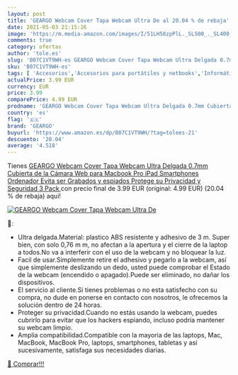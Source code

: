 ```yaml
---
layout: post
title: 'GEARGO Webcam Cover Tapa Webcam Ultra De al 20.04 % de rebaja'
date: 2021-05-03 21:15:26
image: 'https://m.media-amazon.com/images/I/51LH58zpPlL._SL500_._SL400_.jpg'
comments: true
category: ofertas
author: 'tole.es'
slug: 'B07C1VT9WH-es GEARGO Webcam Cover Tapa Webcam Ultra Delgada 0.7mm...'
sku: 'B07C1VT9WH-es'
tags: [ 'Accesorios','Accesorios para portátiles y netbooks','Informática','Protectores de privacidad de la cámara','geargo','ipad', ]
actualPrice: 3.99 EUR
currency: EUR
price: 3.99
comparePrice: 4.99 EUR
prodname: 'GEARGO Webcam Cover Tapa Webcam Ultra Delgada 0.7mm Cubierta de la Cámara Web para Macbook Pro  iPad  Smartphones  Ordenador  Evita ser Grabados y espiados Protege su Privacidad y Seguridad  3 Pack '
country: 'es'
flag: '🇪🇸'
brand: 'GEARGO'
buyurl: 'https://www.amazon.es/dp/B07C1VT9WH/?tag=tolees-21'
descuento: '20.04'
average: '4.518'
---
```


Tienes [GEARGO Webcam Cover Tapa Webcam Ultra Delgada 0.7mm Cubierta de la Cámara Web para Macbook Pro  iPad  Smartphones  Ordenador  Evita ser Grabados y espiados Protege su Privacidad y Seguridad  3 Pack ](https://www.amazon.es/dp/B07C1VT9WH/?tag=tolees-21) con precio final de  3.99 EUR (original: 4.99 EUR) (20.04 %  de rebaja) aqui!

[![GEARGO Webcam Cover Tapa Webcam Ultra De](https://m.media-amazon.com/images/I/51LH58zpPlL._SL500_._SL400_.jpg)](https://www.amazon.es/dp/B07C1VT9WH/?tag=tolees-21)

🔎:

- Ultra delgada.Material: plastico ABS resistente y adhesivo de 3 m. Super bien, con solo 0,76 m m, no afectan a la apertura y el cierre de la laptop a todos.No va a interferir con el uso de la webcam y no bloquear la luz.
- Facil de usar.Simplemente retire el adhesivo y pegarlo a la webcam, así que simplemente deslizando un dedo, usted puede comprobar el Estado de la webcam (encendido o apagado).Puede ser eliminado, no dañar los dispositivos.
- El servicio al cliente.Si tienes problemas o no esta satisfecho con su compra, no dude en ponerse en contacto con nosotros, le ofrecemos la solución dentro de 24 horas.
- Proteger su privacidad.Cuando no estás usando la webcam, puedes cubrirlo para evitar que los hackers espiando, incluso podría mantener su webcam limpio.
- Amplia compatibilidad.Compatible con la mayoria de las laptops, Mac, MacBook, MacBook Pro, laptops, smartphones, tabletas y así sucesivamente, satisfaga sus necesidades diarias.

[🛒 Comprar!!!](https://www.amazon.es/dp/B07C1VT9WH/?tag=tolees-21)
